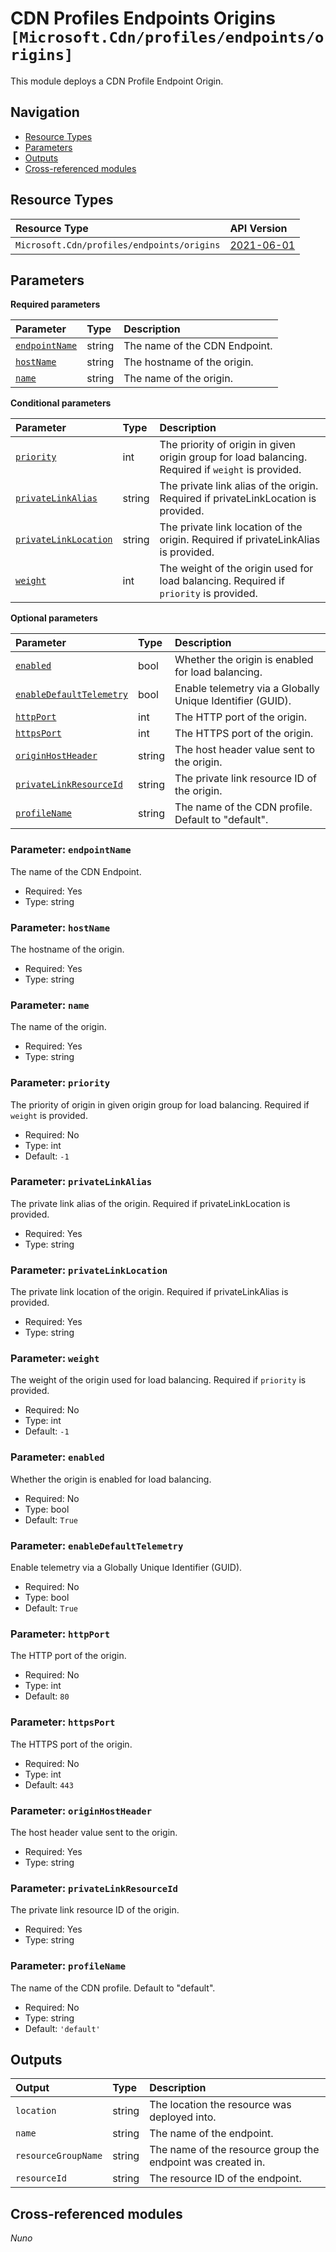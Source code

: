 # CDN Profiles Endpoints Origins `[Microsoft.Cdn/profiles/endpoints/origins]`

This module deploys a CDN Profile Endpoint Origin.

## Navigation

- [Resource Types](#Resource-Types)
- [Parameters](#Parameters)
- [Outputs](#Outputs)
- [Cross-referenced modules](#Cross-referenced-modules)

## Resource Types

| Resource Type | API Version |
| :-- | :-- |
| `Microsoft.Cdn/profiles/endpoints/origins` | [2021-06-01](https://learn.microsoft.com/en-us/azure/templates/Microsoft.Cdn/2021-06-01/profiles/endpoints/origins) |

## Parameters

**Required parameters**

| Parameter | Type | Description |
| :-- | :-- | :-- |
| [`endpointName`](#parameter-endpointname) | string | The name of the CDN Endpoint. |
| [`hostName`](#parameter-hostname) | string | The hostname of the origin. |
| [`name`](#parameter-name) | string | The name of the origin. |

**Conditional parameters**

| Parameter | Type | Description |
| :-- | :-- | :-- |
| [`priority`](#parameter-priority) | int | The priority of origin in given origin group for load balancing. Required if `weight` is provided. |
| [`privateLinkAlias`](#parameter-privatelinkalias) | string | The private link alias of the origin. Required if privateLinkLocation is provided. |
| [`privateLinkLocation`](#parameter-privatelinklocation) | string | The private link location of the origin. Required if privateLinkAlias is provided. |
| [`weight`](#parameter-weight) | int | The weight of the origin used for load balancing. Required if `priority` is provided. |

**Optional parameters**

| Parameter | Type | Description |
| :-- | :-- | :-- |
| [`enabled`](#parameter-enabled) | bool | Whether the origin is enabled for load balancing. |
| [`enableDefaultTelemetry`](#parameter-enabledefaulttelemetry) | bool | Enable telemetry via a Globally Unique Identifier (GUID). |
| [`httpPort`](#parameter-httpport) | int | The HTTP port of the origin. |
| [`httpsPort`](#parameter-httpsport) | int | The HTTPS port of the origin. |
| [`originHostHeader`](#parameter-originhostheader) | string | The host header value sent to the origin. |
| [`privateLinkResourceId`](#parameter-privatelinkresourceid) | string | The private link resource ID of the origin. |
| [`profileName`](#parameter-profilename) | string | The name of the CDN profile. Default to "default". |

### Parameter: `endpointName`

The name of the CDN Endpoint.

- Required: Yes
- Type: string

### Parameter: `hostName`

The hostname of the origin.

- Required: Yes
- Type: string

### Parameter: `name`

The name of the origin.

- Required: Yes
- Type: string

### Parameter: `priority`

The priority of origin in given origin group for load balancing. Required if `weight` is provided.

- Required: No
- Type: int
- Default: `-1`

### Parameter: `privateLinkAlias`

The private link alias of the origin. Required if privateLinkLocation is provided.

- Required: Yes
- Type: string

### Parameter: `privateLinkLocation`

The private link location of the origin. Required if privateLinkAlias is provided.

- Required: Yes
- Type: string

### Parameter: `weight`

The weight of the origin used for load balancing. Required if `priority` is provided.

- Required: No
- Type: int
- Default: `-1`

### Parameter: `enabled`

Whether the origin is enabled for load balancing.

- Required: No
- Type: bool
- Default: `True`

### Parameter: `enableDefaultTelemetry`

Enable telemetry via a Globally Unique Identifier (GUID).

- Required: No
- Type: bool
- Default: `True`

### Parameter: `httpPort`

The HTTP port of the origin.

- Required: No
- Type: int
- Default: `80`

### Parameter: `httpsPort`

The HTTPS port of the origin.

- Required: No
- Type: int
- Default: `443`

### Parameter: `originHostHeader`

The host header value sent to the origin.

- Required: Yes
- Type: string

### Parameter: `privateLinkResourceId`

The private link resource ID of the origin.

- Required: Yes
- Type: string

### Parameter: `profileName`

The name of the CDN profile. Default to "default".

- Required: No
- Type: string
- Default: `'default'`


## Outputs

| Output | Type | Description |
| :-- | :-- | :-- |
| `location` | string | The location the resource was deployed into. |
| `name` | string | The name of the endpoint. |
| `resourceGroupName` | string | The name of the resource group the endpoint was created in. |
| `resourceId` | string | The resource ID of the endpoint. |

## Cross-referenced modules

_Nuno_

